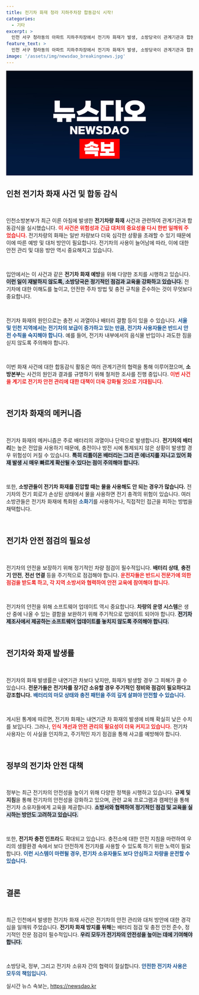 ```yaml
---
title: 전기차 화재 청라 지하주차장 합동감식 시작!
categories:
  - 기타
excerpt: >
  인천 서구 청라동의 아파트 지하주차장에서 전기차 화재가 발생, 소방당국이 관계기관과 합동감식을 실시 중입니다. 불길의 원인은 과연 무엇일까요? 클릭해서 확인해보세요!
feature_text: >
  인천 서구 청라동의 아파트 지하주차장에서 전기차 화재가 발생, 소방당국이 관계기관과 합동감식을 실시 중입니다. 불길의 원인은 과연 무엇일까요? 클릭해서 확인해보세요!
image: '/assets/img/newsdao_breakingnews.jpg'
---
```


<p><img src="/assets/img/newsdao_breakingnews.jpg" alt="bookingtag 속보" /></p>

<h2 data-ke-size="size26">인천 전기차 화재 사건 및 합동 감식</h2>

<p data-ke-size="size16">&nbsp;</p>

<p>인천소방본부가 최근 이른 아침에 발생한 <b>전기차량 화재</b> 사건과 관련하여 관계기관과 합동감식을 실시했습니다. <b><span style="color: #ee2323;">이 사건은 위험성과 긴급 대처의 중요성을 다시 한번 일깨워 주었습니다.</span></b> 전기차량의 화재는 일반 차량보다 더욱 심각한 상황을 초래할 수 있기 때문에 이에 따른 예방 및 대처 방안이 필요합니다. 전기차의 사용이 늘어남에 따라, 이에 대한 안전 관리 및 대응 방안 역시 중요해지고 있습니다.</p>

<p data-ke-size="size16">&nbsp;</p>

<p>입안에서는 이 사건과 같은 <b>전기차 화재 예방</b>을 위해 다양한 조치를 시행하고 있습니다. <b><span style="background-color: #21538527;">이런 일이 재발하지 않도록, 소방당국은 정기적인 점검과 교육을 강화하고 있습니다.</span></b> 전기차에 대한 이해도를 높이고, 안전한 주차 방법 및 충전 규칙을 준수하는 것이 무엇보다 중요합니다. </p>

<p data-ke-size="size16">&nbsp;</p>

<p>전기차 화재의 원인으로는 충전 시 과열이나 배터리 결함 등이 있을 수 있습니다. <b><span style="color: #1a5490;">서울 및 인천 지역에서는 전기차의 보급이 증가하고 있는 만큼, 전기차 사용자들은 반드시 안전 수칙을 숙지해야 합니다.</span></b> 예를 들어, 전기차 내부에서의 음식물 반입이나 과도한 짐을 싣지 않도록 주의해야 합니다. </p>

<p data-ke-size="size16">&nbsp;</p>

<p>이번 화재 사건에 대한 합동감식 활동은 여러 관계기관의 협력을 통해 이루어졌으며, <b>소방본부</b>는 사건의 원인과 결과를 규명하기 위해 철저한 조사를 진행 중입니다. <b><span style="color: #ee2323;">이번 사건을 계기로 전기차 안전 관리에 대한 대책이 더욱 강화될 것으로 기대됩니다.</span></b></p>

<p data-ke-size="size16">&nbsp;</p>

<h2 data-ke-size="size26">전기차 화재의 메커니즘</h2>

<p data-ke-size="size16">&nbsp;</p>

<p>전기차 화재의 메커니즘은 주로 배터리의 과열이나 단락으로 발생합니다. <b>전기차의 배터리</b>는 높은 전압을 사용하기 때문에, 충전이나 방전 시에 통제되지 않은 상황이 발생할 경우 위험성이 커질 수 있습니다. <b><span style="background-color: #21538527;">특히 리튬이온 배터리는 그리 큰 에너지를 지니고 있어 화재 발생 시 매우 빠르게 확산될 수 있다는 점이 주의해야 합니다.</span></b></p>

<p data-ke-size="size16">&nbsp;</p>

<p>또한, <b>소방관들이 전기차 화재를 진압할 때는 물을 사용해도 안 되는 경우가 많습니다.</b> 전기차의 전기 회로가 손상된 상태에서 물을 사용하면 전기 충격의 위험이 있습니다. 여러 소방관들은 전기차 화재에 특화된 <b><span style="color: #1a5490;">소화기</span></b>를 사용하거나, 직접적인 접근을 피하는 방법을 채택합니다.</p>

<p data-ke-size="size16">&nbsp;</p>

<h2 data-ke-size="size26">전기차 안전 점검의 필요성</h2>

<p data-ke-size="size16">&nbsp;</p>

<p>전기차의 안전을 보장하기 위해 정기적인 차량 점검이 필수적입니다. <b>배터리 상태</b>, <b>충전기 안전</b>, <b>전선 연결</b> 등을 주기적으로 점검해야 합니다. <b><span style="color: #ee2323;">운전자들은 반드시 전문가에 의한 점검을 받도록 하고, 각 지역 소방서와 협력하여 안전 교육에 참여해야 합니다.</span></b> </p>

<p data-ke-size="size16">&nbsp;</p>

<p>전기차의 안전을 위해 소프트웨어 업데이트 역시 중요합니다. <b>차량의 운영 시스템</b>은 생산 중에 나올 수 있는 결함을 보완하기 위해 주기적으로 업데이트 되어야 합니다. <b><span style="background-color: #21538527;">전기차 제조사에서 제공하는 소프트웨어 업데이트를 놓치지 않도록 주의해야 합니다.</span></b></p>

<p data-ke-size="size16">&nbsp;</p>

<h2 data-ke-size="size26">전기차와 화재 발생률</h2>

<p data-ke-size="size16">&nbsp;</p>

<p>전기차의 화재 발생률은 내연기관 차보다 낮지만, 화재가 발생할 경우 그 피해가 클 수 있습니다. <b>전문가들은 전기차를 장기간 소유할 경우 주기적인 <b>정비</b>와 점검이 필요하다고 강조합니다.</b> <b><span style="color: #1a5490;">배터리의 마모 상태와 충전 패턴을 주의 깊게 살펴야 안전할 수 있습니다.</span></b></p>

<p data-ke-size="size16">&nbsp;</p>

<p>게시된 통계에 따르면, 전기차 화재는 내연기관 차 화재의 발생에 비해 확실히 낮은 수치를 보입니다. 그러나, <b><span style="color: #ee2323;">인식 개선과 안전 관리의 필요성이 더욱 커지고 있습니다.</span></b> 전기차 사용자는 이 사실을 인지하고, 주기적인 자기 점검을 통해 사고를 예방해야 합니다.</p>

<p data-ke-size="size16">&nbsp;</p>

<h2 data-ke-size="size26">정부의 전기차 안전 대책</h2>

<p data-ke-size="size16">&nbsp;</p>

<p>정부는 최근 전기차의 안전성을 높이기 위해 다양한 정책을 시행하고 있습니다. <b>규제 및 지침</b>을 통해 전기차의 안전성을 강화하고 있으며, 관련 교육 프로그램과 캠페인을 통해 전기차 소유자들에게 교육을 제공합니다. <b><span style="background-color: #21538527;">소방서와 협력하여 정기적인 점검 및 교육을 실시하는 방안도 고려하고 있습니다.</span></b></p>

<p data-ke-size="size16">&nbsp;</p>

<p>또한, <b>전기차 충전 인프라</b>도 확대되고 있습니다. 충전소에 대한 안전 지침을 마련하여 우리의 생활환경 속에서 보다 안전하게 전기차를 사용할 수 있도록 하기 위한 노력이 필요합니다. <b><span style="color: #1a5490;">이런 시스템이 마련될 경우, 전기차 소유자들도 보다 안심하고 차량을 운전할 수 있습니다.</span></b></p>

<p data-ke-size="size16">&nbsp;</p>

<h2 data-ke-size="size26">결론</h2>

<p data-ke-size="size16">&nbsp;</p>

<p>최근 인천에서 발생한 전기차 화재 사건은 전기차의 안전 관리와 대처 방안에 대한 경각심을 일깨워 주었습니다. <b>전기차 화재 방지를 위해</b>는 배터리 점검 및 충전 안전 준수, 정기적인 전문 점검이 필수적입니다. <b><span style="background-color: #21538527;">우리 모두가 전기차의 안전성을 높이는 데에 기여해야 합니다.</span></b> </p>

<p data-ke-size="size16">&nbsp;</p>

<p>소방당국, 정부, 그리고 전기차 소유자 간의 협력이 절실합니다. <b><span style="color: #1a5490;">안전한 전기차 사용은 모두의 책임입니다.</span></b></p>
실시간 뉴스 속보는, <a href="https://newsdao.kr" rel="dofollow">https://newsdao.kr</a>


